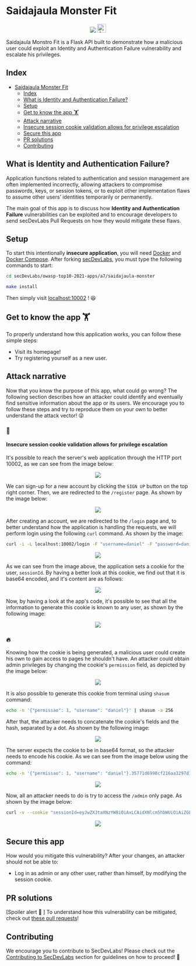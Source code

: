 # Saidajaula Monster Fit

<p align="center">
    <img src="images/img1.png"/>
    <a href="README_PT_BR.md"><img height="24" title="Acessar conteúdo em Português" src="https://img.shields.io/badge/Acessar%20conte%C3%BAdo%20em-Portugu%C3%AAs-blue"/></a>
</p>

Saidajaula Monstro Fit is a Flask API built to demonstrate how a malicious user could exploit an Identity and Authentication Failure vulnerability and escalate his privileges.

## Index

- [Saidajaula Monster Fit](#saidajaula-monster-fit)
  - [Index](#index)
  - [What is Identity and Authentication Failure?](#what-is-identity-and-authentication-failure)
  - [Setup](#setup)
  - [Get to know the app 🏋️‍](#get-to-know-the-app-️)
  - [Attack narrative](#attack-narrative)
  - [Insecure session cookie validation allows for privilege escalation](#insecure-session-cookie-validation-allows-for-privilege-escalation)
  - [Secure this app](#secure-this-app)
  - [PR solutions](#pr-solutions)
  - [Contributing](#contributing)

## What is Identity and Authentication Failure?

Application functions related to authentication and session management are often implemented incorrectly, allowing attackers to compromise passwords, keys, or session tokens, or to exploit other implementation flaws to assume other users’ identities temporarily or permanently.

The main goal of this app is to discuss how **Identity and Authentication Failure** vulnerabilities can be exploited and to encourage developers to send secDevLabs Pull Requests on how they would mitigate these flaws.

## Setup

To start this intentionally **insecure application**, you will need [Docker][docker install] and [Docker Compose][docker compose install]. After forking [secDevLabs](https://github.com/globocom/secDevLabs), you must type the following commands to start:

```sh
cd secDevLabs/owasp-top10-2021-apps/a7/saidajaula-monster
```

```sh
make install
```

Then simply visit [localhost:10002][app] ! 😆

## Get to know the app 🏋️‍

To properly understand how this application works, you can follow these simple steps:

- Visit its homepage!
- Try registering yourself as a new user.

## Attack narrative

Now that you know the purpose of this app, what could go wrong? The following section describes how an attacker could identify and eventually find sensitive information about the app or its users. We encourage you to follow these steps and try to reproduce them on your own to better understand the attack vector! 😜

### 👀

#### Insecure session cookie validation allows for privilege escalation

It's possible to reach the server's web application through the HTTP port 10002, as we can see from the image below:

<p align="center">
    <img src="images/img1.png"/>
</p>

We can sign-up for a new account by clicking the `SIGN UP` button on the top right corner. Then, we are redirected to the `/register` page. As shown by the image below:

<p align="center">
    <img src="images/attack1.png"/>
</p>

After creating an account, we are redirected to the `/login` page and, to better understand how the application is handling the requests, we will perform login using the following `curl` command. As shown by the image:

```sh
curl -i -L localhost:10002/login -F "username=daniel" -F "password=daniel" -X POST
```

<p align="center">
    <img src="images/attack2.png"/>
</p>

As we can see from the image above, the application sets a cookie for the user, `sessionId`. By having a better look at this cookie, we find out that it is base64 encoded, and it's content are as follows:

<p align="center">
    <img src="images/attack3.png"/>
</p>

Now, by having a look at the app's code, it's possible to see that all the information to generate this cookie is known to any user, as shown by the following image:

<p align="center">
    <img src="images/attack4.png"/>
</p>

### 🔥

Knowing how the cookie is being generated, a malicious user could create his own to gain access to pages he shouldn't have. An attacker could obtain admin privileges by changing the cookie's `permission` field, as depicted by the image below:

<p align="center">
    <img src="images/attack5.png"/>
</p>

It is also possible to generate this cookie from terminal using `shasum` command:

```sh
echo -n '{"permissao": 1, "username": "daniel"}' | shasum -a 256
```

After that, the attacker needs to concatenate the cookie's fields and the hash, separated by a dot. As shown by the following image:

<p align="center">
    <img src="images/attack6.png"/>
</p>

The server expects the cookie to be in base64 format, so the attacker needs to encode his cookie. As we can see from the image below using the command:

```sh
echo -n '{"permissao": 1, "username": "daniel"}.35771d6998cf216aa3297d1fb54462e04d85443be6092a02961b52b24c2d3250' | base64
```

<p align="center">
    <img src="images/attack7.png"/>
</p>

Now, all an attacker needs to do is try to access the `/admin` only page. As shown by the image below:

```sh
curl -v --cookie "sessionId=eyJwZXJtaXNzYW8iOiAxLCAidXNlcm5hbWUiOiAiZGFuaWVsIn0uMzU3NzFkNjk5OGNmMjE2YWEzMjk3ZDFmYjU0NDYyZTA0ZDg1NDQzYmU2MDkyYTAyOTYxYjUyYjI0YzJkMzI1MA==" http://localhost:10002/admin
```

<p align="center">
    <img src="images/attack8.png"/>
</p>

## Secure this app

How would you mitigate this vulnerability? After your changes, an attacker should not be able to:

- Log in as admin or any other user, rather than himself, by modifying the session cookie.

## PR solutions

[Spoiler alert 🚨 ] To understand how this vulnerability can be mitigated, check out [these pull requests](https://github.com/globocom/secDevLabs/pulls?q=is%3Apr+label%3A%22mitigation+solution+%F0%9F%94%92%22+label%3A%22Saidajaula+Monster+Fit%22)!

## Contributing

We encourage you to contribute to SecDevLabs! Please check out the [Contributing to SecDevLabs](../../../docs/CONTRIBUTING.md) section for guidelines on how to proceed! 🎉

[docker install]: https://docs.docker.com/install/
[docker compose install]: https://docs.docker.com/compose/install/
[app]: http://localhost:10002
[dirb]: https://tools.kali.org/web-applications/dirb
